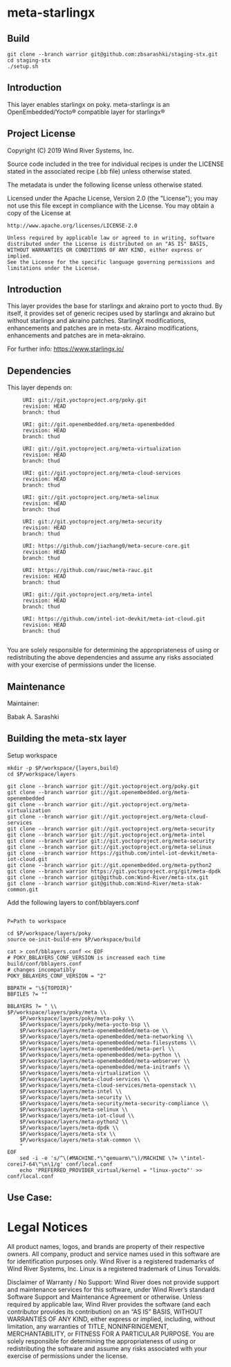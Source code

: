 meta-starlingx
=========

Build
------------------------
```
git clone --branch warrior git@github.com:zbsarashki/staging-stx.git
cd staging-stx
./setup.sh
```

Introduction
------------------------

This layer enables starlingx on poky. 
meta-starlingx is an OpenEmbedded/Yocto® compatible layer for starlingx®

Project License
------------------------

Copyright (C) 2019 Wind River Systems, Inc.

Source code included in the tree for individual recipes is under the LICENSE
stated in the associated recipe (.bb file) unless otherwise stated.

The metadata is under the following license unless otherwise stated.

Licensed under the Apache License, Version 2.0 (the "License");
you may not use this file except in compliance with the License.
You may obtain a copy of the License at

    http://www.apache.org/licenses/LICENSE-2.0

    Unless required by applicable law or agreed to in writing, software
    distributed under the License is distributed on an "AS IS" BASIS,
    WITHOUT WARRANTIES OR CONDITIONS OF ANY KIND, either express or implied.
    See the License for the specific language governing permissions and
    limitations under the License.

Introduction
------------------------

This  layer provides the base for starlingx and akraino port to yocto thud.
By itself, it provides set of generic recipes used by starlingx and akraino 
but without starlingx and akraino patches.
StarlingX modifications, enhancements and patches are in meta-stx.
Akraino modifications, enhancements and patches are in meta-akraino.

For further info: https://www.starlingx.io/


Dependencies
-------------------------

This layer depends on:

```
	 URI: git://git.yoctoproject.org/poky.git
	 revision: HEAD
	 branch: thud

	 URI: git://git.openembedded.org/meta-openembedded
	 revision: HEAD
	 branch: thud
	 
	 URI: git://git.yoctoproject.org/meta-virtualization
	 revision: HEAD
	 branch: thud
	 
	 URI: git://git.yoctoproject.org/meta-cloud-services
	 revision: HEAD
	 branch: thud
	 
	 URI: git://git.yoctoproject.org/meta-selinux
	 revision: HEAD
	 branch: thud
	 
	 URI: git://git.yoctoproject.org/meta-security
	 revision: HEAD
	 branch: thud
	 
	 URI: https://github.com/jiazhang0/meta-secure-core.git
	 revision: HEAD
	 branch: thud
	 
	 URI: https://github.com/rauc/meta-rauc.git
	 revision: HEAD
	 branch: thud
	 
	 URI: git://git.yoctoproject.org/meta-intel
	 revision: HEAD
	 branch: thud
	 
	 URI: https://github.com/intel-iot-devkit/meta-iot-cloud.git
	 revision: HEAD
	 branch: thud
	 
```
You are solely responsible for determining the appropriateness of using or redistributing the above dependencies and assume any risks associated with your exercise of permissions under the license.

Maintenance
-------------------------

Maintainer:

Babak A. Sarashki

Building the meta-stx layer
---------------------------


Setup workspace
```
mkdir -p $P/workspace/{layers,build}
cd $P/workspace/layers

git clone --branch warrior git://git.yoctoproject.org/poky.git
git clone --branch warrior git://git.openembedded.org/meta-openembedded
git clone --branch warrior git://git.yoctoproject.org/meta-virtualization
git clone --branch warrior git://git.yoctoproject.org/meta-cloud-services
git clone --branch warrior git://git.yoctoproject.org/meta-security
git clone --branch warrior git://git.yoctoproject.org/meta-intel
git clone --branch warrior git://git.yoctoproject.org/meta-security
git clone --branch warrior git://git.yoctoproject.org/meta-selinux
git clone --branch warrior https://github.com/intel-iot-devkit/meta-iot-cloud.git
git clone --branch warrior git://git.openembedded.org/meta-python2
git clone --branch warrior https://git.yoctoproject.org/git/meta-dpdk
git clone --branch warrior git@github.com:Wind-River/meta-stx.git
git clone --branch warrior git@github.com:Wind-River/meta-stak-common.git

```
Add the following layers to conf/bblayers.conf

```

P=Path to workspace 

cd $P/workspace/layers/poky
source oe-init-build-env $P/workspace/build

cat > conf/bblayers.conf << EOF
# POKY_BBLAYERS_CONF_VERSION is increased each time build/conf/bblayers.conf
# changes incompatibly
POKY_BBLAYERS_CONF_VERSION = "2"
 
BBPATH = "\${TOPDIR}"
BBFILES ?= ""

BBLAYERS ?= " \\
$P/workspace/layers/poky/meta \\
	$P/workspace/layers/poky/meta-poky \\
	$P/workspace/layers/poky/meta-yocto-bsp \\
	$P/workspace/layers/meta-openembedded/meta-oe \\
	$P/workspace/layers/meta-openembedded/meta-networking \\
	$P/workspace/layers/meta-openembedded/meta-filesystems \\
	$P/workspace/layers/meta-openembedded/meta-perl \\
	$P/workspace/layers/meta-openembedded/meta-python \\
	$P/workspace/layers/meta-openembedded/meta-webserver \\
	$P/workspace/layers/meta-openembedded/meta-initramfs \\
	$P/workspace/layers/meta-virtualization \\
	$P/workspace/layers/meta-cloud-services \\
	$P/workspace/layers/meta-cloud-services/meta-openstack \\
	$P/workspace/layers/meta-intel \\
	$P/workspace/layers/meta-security \\
	$P/workspace/layers/meta-security/meta-security-compliance \\
	$P/workspace/layers/meta-selinux \\
	$P/workspace/layers/meta-iot-cloud \\
	$P/workspace/layers/meta-python2 \\
	$P/workspace/layers/meta-dpdk \\
	$P/workspace/layers/meta-stx \\
	$P/workspace/layers/meta-stak-common \\
	"
EOF
	sed -i -e 's/^\(#MACHINE.*\"qemuarm\"\)/MACHINE \?= \"intel-corei7-64\"\n\1/g' conf/local.conf
	echo 'PREFERRED_PROVIDER_virtual/kernel = "linux-yocto"' >> conf/local.conf

```

Use Case:
---------------------------

# Legal Notices

All product names, logos, and brands are property of their respective owners. All company, product and service names used in this software are for identification purposes only. Wind River is a registered trademarks of Wind River Systems, Inc. Linux is a registered trademark of Linus Torvalds.

Disclaimer of Warranty / No Support: Wind River does not provide support and maintenance services for this software, under Wind River’s standard Software Support and Maintenance Agreement or otherwise. Unless required by applicable law, Wind River provides the software (and each contributor provides its contribution) on an “AS IS” BASIS, WITHOUT WARRANTIES OF ANY KIND, either express or implied, including, without limitation, any warranties of TITLE, NONINFRINGEMENT, MERCHANTABILITY, or FITNESS FOR A PARTICULAR PURPOSE. You are solely responsible for determining the appropriateness of using or redistributing the software and assume any risks associated with your exercise of permissions under the license.
